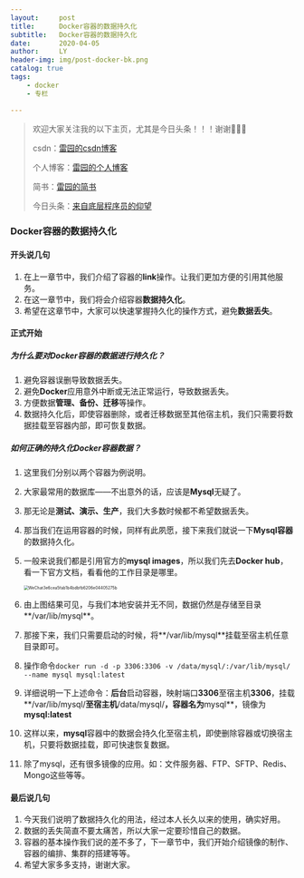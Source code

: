 ```yaml
---
layout:     post
title:      Docker容器的数据持久化
subtitle:   Docker容器的数据持久化
date:       2020-04-05
author:     LY
header-img: img/post-docker-bk.png
catalog: true
tags:
    - docker
	- 专栏

---
```


> 欢迎大家关注我的以下主页，尤其是今日头条！！！谢谢🙏🙏🙏
>
> csdn：[雷园的csdn博客](https://blog.csdn.net/leiyuan2580)
>
> 个人博客：[雷园的个人博客](https://imlcl.store)
>
> 简书：[雷园的简书](https://www.jianshu.com/u/016322e40e1f)
>
> 今日头条：[来自底层程序员的仰望](https://www.toutiao.com/c/user/6132192948/#mid=1616456407686158)

### Docker容器的数据持久化

#### 开头说几句

1. 在上一章节中，我们介绍了容器的**link**操作。让我们更加方便的引用其他服务。
2. 在这一章节中，我们将会介绍容器**数据持久化**。
3. 希望在这章节中，大家可以快速掌握持久化的操作方式，避免**数据丢失**。

#### 正式开始

##### 为什么要对Docker容器的数据进行持久化？

1. 避免容器误删导致数据丢失。
2. 避免**Docker**应用意外中断或无法正常运行，导致数据丢失。
3. 方便数据**管理、备份、迁移**等操作。
4. 数据持久化后，即使容器删除，或者迁移数据至其他宿主机，我们只需要将数据挂载至容器内部，即可恢复数据。

##### 如何正确的持久化Docker容器数据？

1. 这里我们分别以两个容器为例说明。

2. 大家最常用的数据库——不出意外的话，应该是**Mysql**无疑了。

3. 那无论是**测试、演示、生产**，我们大多数时候都不希望数据丢失。

4. 那当我们在运用容器的时候，同样有此夙愿，接下来我们就说一下**Mysql容器**的数据持久化。

5. 一般来说我们都是引用官方的**mysql images**，所以我们先去**Docker hub**，看一下官方文档，看看他的工作目录是哪里。

   <img src="/Users/leiyuan/Desktop/WeChat3e6cea5fab1b4bdbfb6206e04405275b.png" alt="WeChat3e6cea5fab1b4bdbfb6206e04405275b" style="zoom:50%;" />

6. 由上图结果可见，与我们本地安装并无不同，数据仍然是存储至目录**/var/lib/mysql**。

7. 那接下来，我们只需要启动的时候，将**/var/lib/mysql**挂载至宿主机任意目录即可。

8. 操作命令`docker run -d -p 3306:3306 -v /data/mysql/:/var/lib/mysql/ --name mysql mysql:latest`

9. 详细说明一下上述命令：**后台**启动容器，映射端口**3306**至宿主机**3306**，挂载**/var/lib/mysql/**至宿主机**/data/mysql/**，容器名为**mysql**，镜像为**mysql:latest**

10. 这样以来，**mysql**容器中的数据会持久化至宿主机，即使删除容器或切换宿主机，只要将数据挂载，即可快速恢复数据。

11. 除了mysql，还有很多镜像的应用。如：文件服务器、FTP、SFTP、Redis、Mongo这些等等。

#### 最后说几句

1. 今天我们说明了数据持久化的用法，经过本人长久以来的使用，确实好用。
2. 数据的丢失简直不要太痛苦，所以大家一定要珍惜自己的数据。
3. 容器的基本操作我们说的差不多了，下一章节中，我们开始介绍镜像的制作、容器的编排、集群的搭建等等。
4. 希望大家多多支持，谢谢大家。